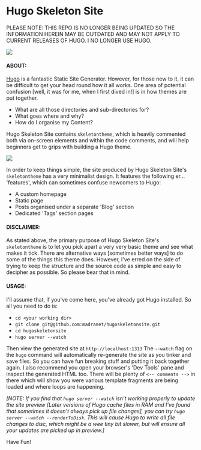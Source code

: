 # Hugo Skeleton Site


PLEASE NOTE: THIS REPO IS NO LONGER BEING UPDATED SO THE INFORMATION HEREIN MAY BE OUTDATED AND MAY NOT APPLY TO CURRENT RELEASES OF HUGO. I NO LONGER USE HUGO.


![](https://s3-eu-west-1.amazonaws.com/madrapublic/grafix/github/hugoskeletontheme.png)

#### ABOUT:

[Hugo](http://gohugo.io) is a fantastic Static Site Generator. However, for those new to it, it can be difficult to get your head round how it all works. One area of potential confusion [well, it was for me, when I first dived in!] is in how themes are put together.

* What are all those directories and sub-directories for?
* What goes where and why?
* How do I organise my Content?

Hugo Skeleton Site contains `skeletontheme`, which is heavily commented both via on-screen elements and within the code comments, and will help beginners get to grips with building a Hugo theme.

![](https://s3-eu-west-1.amazonaws.com/madrapublic/grafix/github/hugoskeletonthemess.jpg)


In order to keep things simple, the site produced by Hugo Skeleton Site's `skeletontheme` has a very minimalist design. It features the following er... 'features', which can sometimes confuse newcomers to Hugo:

* A custom homepage
* Static page
* Posts organised under a separate 'Blog' section
* Dedicated 'Tags' section pages

#### DISCLAIMER:

As stated above, the primary purpose of Hugo Skeleton Site's ```skeletontheme``` is to let you pick apart a very very basic theme and see what makes it tick. There are alternative ways [sometimes better ways] to do some of the things this theme does. However, I've erred on the side of trying to keep the structure and the source code as simple and easy to decipher as possible. So please bear that in mind.

#### USAGE:

I'll assume that, if you've come here, you've already got Hugo installed. So all you need to do is:

* ```cd <your working dir>```
* ```git clone git@github.com:madranet/hugoskeletonsite.git```
* ```cd hugoskeletonsite```
* ```hugo server --watch```



Then view the generated site at ```http://localhost:1313```
The ```--watch``` flag on the ```hugo``` command will automatically re-generate the site as you tinker and save files. So you can have fun breaking stuff and putting it back together again. I also recommend you open your browser's 'Dev Tools' pane and inspect the generated HTML too. There will be plenty of ```<-- comments -->``` in there which will show you were various template fragments are being loaded and where loops are happening.

*[NOTE: If you find that `hugo server --watch` isn't working properly to update the site preview [Later versions of Hugo cache files in RAM and I've found that sometimes it doesn't always pick up file changes], you can try `hugo server --watch --renderToDisk`. This will cause Hugo to write all file changes to disc, which might be a wee tiny bit slower, but will ensure all your updates are picked up in preview.]*

Have Fun!
